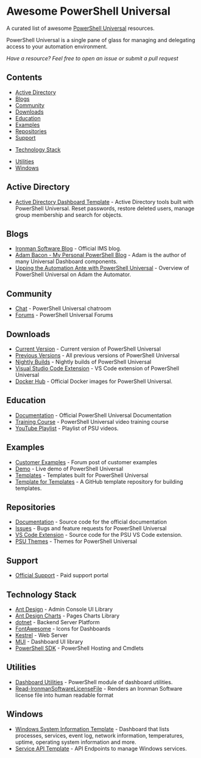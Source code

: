 # Awesome PowerShell Universal

A curated list of awesome [PowerShell Universal](https://docs.powershelluniversal.com) resources.

PowerShell Universal is a single pane of glass for managing and delegating access to your automation environment.

_Have a resource? Feel free to open an issue or submit a pull request_

## Contents

* [Active Directory](#active-directory)
* [Blogs](#blogs)
* [Community](#community)
* [Downloads](#downloads)
* [Education](#education)
* [Examples](#examples)
* [Repositories](#repositories)
* [Support](#support)
- [Technology Stack](#technology-stack)
* [Utilities](#utilities)
* [Windows](#windows)

## Active Directory 

- [Active Directory Dashboard Template](https://ironmansoftware.com/powershell-universal/templates/template/Active%20Directory%20Dashboard) - Active Directory tools built with PowerShell Universal. Reset passwords, restore deleted users, manage group membership and search for objects.

## Blogs

- [Ironman Software Blog](https://blog.ironmansoftware.com/tags/powershell-universal/) - Official IMS blog. 
- [Adam Bacon - My Personal PowerShell Blog](https://adam-bacon.netlify.app/) - Adam is the author of many Universal Dashboard components.
- [Upping the Automation Ante with PowerShell Universal](https://adamtheautomator.com/powershell-universal/) - Overview of PowerShell Universal on Adam the Automator. 

## Community 

- [Chat](https://forums.ironmansoftware.com/chat/c/powershell-universal) - PowerShell Universal chatroom
- [Forums](https://forums.ironmansoftware.com/c/powershell-universal) - PowerShell Universal Forums

## Downloads

- [Current Version](https://ironmansoftware.com/powershell-universal/downloads) - Current version of PowerShell Universal
- [Previous Versions](https://ironmansoftware.com/release/powershell-universal) - All previous versions of PowerShell Universal
- [Nightly Builds](https://ironmansoftware.com/release/powershell-universal-nightly) - Nightly builds of PowerShell Universal
- [Visual Studio Code Extension](https://marketplace.visualstudio.com/items?itemName=ironmansoftware.powershell-universal) - VS Code extension of PowerShell Universal
- [Docker Hub](https://hub.docker.com/r/ironmansoftware/universal) - Official Docker images for PowerShell Universal. 

## Education

- [Documentation](https://docs.powershelluniversal.com/) - Official PowerShell Universal Documentation
- [Training Course](https://ironmansoftware.com/training/powershell-universal) - PowerShell Universal video training course
- [YouTube Playlist](https://www.youtube.com/watch?v=LaZA90UzLPw&list=PL-0mHH7DlSiQ5q66FXHerWv2vOOodD2U9) - Playlist of PSU videos.

## Examples

- [Customer Examples](https://forums.ironmansoftware.com/t/real-world-examples) - Forum post of customer examples
- [Demo](https://demo.powershelluniversal.com/) - Live demo of PowerShell Universal
- [Templates](https://ironmansoftware.com/powershell-universal/templates) - Templates built for PowerShell Universal
- [Template for Templates](https://github.com/ironmansoftware/powershell-universal-template) - A GitHub template repository for building templates.

## Repositories

- [Documentation](https://github.com/ironmansoftware/universal-docs) - Source code for the official documentation 
- [Issues](https://github.com/ironmansoftware/issues) - Bugs and feature requests for PowerShell Universal
- [VS Code Extension](https://github.com/ironmansoftware/universal-code) - Source code for the PSU VS Code extension. 
- [PSU Themes](https://github.com/potatoqualitee/psu-themes) - Themes for PowerShell Universal

## Support

- [Official Support](https://support.ironmansoftware.com/) - Paid support portal

## Technology Stack

- [Ant Design](https://4x.ant.design/) - Admin Console UI Library
- [Ant Design Charts](https://charts.ant.design/en) - Pages Charts Library
- [dotnet](https://dotnet.microsoft.com/en-us/) - Backend Server Platform
- [FontAwesome](https://fontawesome.com/) - Icons for Dashboards
- [Kestrel](https://learn.microsoft.com/en-us/aspnet/core/fundamentals/servers/kestrel?view=aspnetcore-7.0) - Web Server
- [MUI](https://mui.com/material-ui/getting-started/overview/) - Dashboard UI library
- [PowerShell SDK](https://github.com/powershell/powershell) - PowerShell Hosting and Cmdlets


## Utilities 

- [Dashboard Utilities](https://github.com/ironmansoftware/dashboard-utils) - PowerShell module of dashboard utilities.
- [Read-IronmanSoftwareLicenseFile](https://github.com/DataTraveler1/Read-IronmanSoftwareLicenseFile) - Renders an Ironman Software license file into human readable format

## Windows 

- [Windows System Information Template](https://ironmansoftware.com/powershell-universal/templates/template/Windows%20System%20Information) - Dashboard that lists processes, services, event log, network information, temperatures, uptime, operating system information and more.
- [Service API Template](https://ironmansoftware.com/powershell-universal/templates/template/Service%20API) - API Endpoints to manage Windows services.
